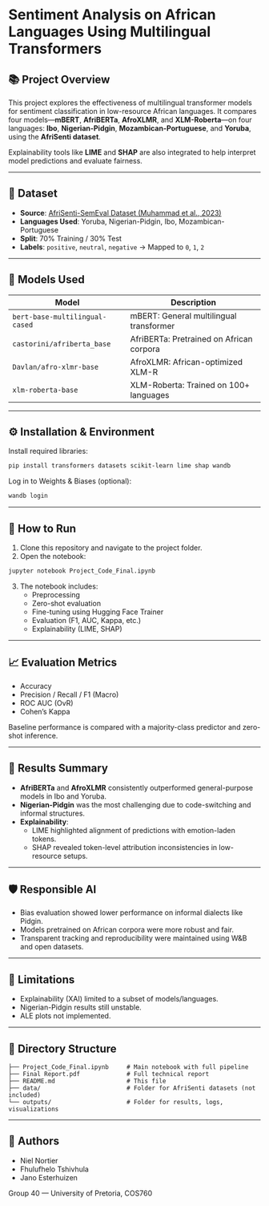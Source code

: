
# Sentiment Analysis on African Languages Using Multilingual Transformers

## 📚 Project Overview

This project explores the effectiveness of multilingual transformer models for sentiment classification in low-resource African languages. It compares four models—**mBERT**, **AfriBERTa**, **AfroXLMR**, and **XLM-Roberta**—on four languages: **Ibo**, **Nigerian-Pidgin**, **Mozambican-Portuguese**, and **Yoruba**, using the **AfriSenti dataset**.

Explainability tools like **LIME** and **SHAP** are also integrated to help interpret model predictions and evaluate fairness.

---

## 💾 Dataset

- **Source**: [AfriSenti-SemEval Dataset (Muhammad et al., 2023)](https://github.com/afrisenti/afrisent-semeval-2023)
- **Languages Used**: Yoruba, Nigerian-Pidgin, Ibo, Mozambican-Portuguese
- **Split**: 70% Training / 30% Test
- **Labels**: `positive`, `neutral`, `negative` → Mapped to `0`, `1`, `2`

---

## 🧠 Models Used

| Model                  | Description                          |
|------------------------|--------------------------------------|
| `bert-base-multilingual-cased` | mBERT: General multilingual transformer |
| `castorini/afriberta_base`    | AfriBERTa: Pretrained on African corpora |
| `Davlan/afro-xlmr-base`       | AfroXLMR: African-optimized XLM-R |
| `xlm-roberta-base`            | XLM-Roberta: Trained on 100+ languages |

---

## ⚙️ Installation & Environment

Install required libraries:

```bash
pip install transformers datasets scikit-learn lime shap wandb
```

Log in to Weights & Biases (optional):

```bash
wandb login
```

---

## 🚀 How to Run

1. Clone this repository and navigate to the project folder.
2. Open the notebook:

```bash
jupyter notebook Project_Code_Final.ipynb
```

3. The notebook includes:
   - Preprocessing
   - Zero-shot evaluation
   - Fine-tuning using Hugging Face Trainer
   - Evaluation (F1, AUC, Kappa, etc.)
   - Explainability (LIME, SHAP)

---

## 📈 Evaluation Metrics

- Accuracy  
- Precision / Recall / F1 (Macro)  
- ROC AUC (OvR)  
- Cohen’s Kappa  

Baseline performance is compared with a majority-class predictor and zero-shot inference.

---

## 🧪 Results Summary

- **AfriBERTa** and **AfroXLMR** consistently outperformed general-purpose models in Ibo and Yoruba.
- **Nigerian-Pidgin** was the most challenging due to code-switching and informal structures.
- **Explainability**:
  - LIME highlighted alignment of predictions with emotion-laden tokens.
  - SHAP revealed token-level attribution inconsistencies in low-resource setups.

---

## 🛡️ Responsible AI

- Bias evaluation showed lower performance on informal dialects like Pidgin.
- Models pretrained on African corpora were more robust and fair.
- Transparent tracking and reproducibility were maintained using W&B and open datasets.

---

## 📌 Limitations

- Explainability (XAI) limited to a subset of models/languages.
- Nigerian-Pidgin results still unstable.
- ALE plots not implemented.

---

## 📂 Directory Structure

```
├── Project_Code_Final.ipynb     # Main notebook with full pipeline
├── Final Report.pdf             # Full technical report
├── README.md                    # This file
├── data/                        # Folder for AfriSenti datasets (not included)
└── outputs/                     # Folder for results, logs, visualizations
```

---

## 🤝 Authors

- Niel Nortier  
- Fhulufhelo Tshivhula  
- Jano Esterhuizen  

Group 40 — University of Pretoria, COS760
